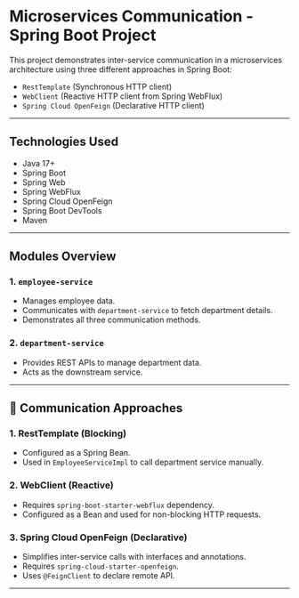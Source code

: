 #  Microservices Communication - Spring Boot Project

This project demonstrates inter-service communication in a microservices architecture using three different approaches in Spring Boot:

- `RestTemplate` (Synchronous HTTP client)
- `WebClient` (Reactive HTTP client from Spring WebFlux)
- `Spring Cloud OpenFeign` (Declarative HTTP client)

---

##  Technologies Used

- Java 17+
- Spring Boot
- Spring Web
- Spring WebFlux
- Spring Cloud OpenFeign
- Spring Boot DevTools
- Maven

---

##  Modules Overview

### 1. `employee-service`

- Manages employee data.
- Communicates with `department-service` to fetch department details.
- Demonstrates all three communication methods.

### 2. `department-service`

- Provides REST APIs to manage department data.
- Acts as the downstream service.

---

## 🔗 Communication Approaches

###  1. RestTemplate (Blocking)
- Configured as a Spring Bean.
- Used in `EmployeeServiceImpl` to call department service manually.

###  2. WebClient (Reactive)
- Requires `spring-boot-starter-webflux` dependency.
- Configured as a Bean and used for non-blocking HTTP requests.

###  3. Spring Cloud OpenFeign (Declarative)
- Simplifies inter-service calls with interfaces and annotations.
- Requires `spring-cloud-starter-openfeign`.
- Uses `@FeignClient` to declare remote API.

---


